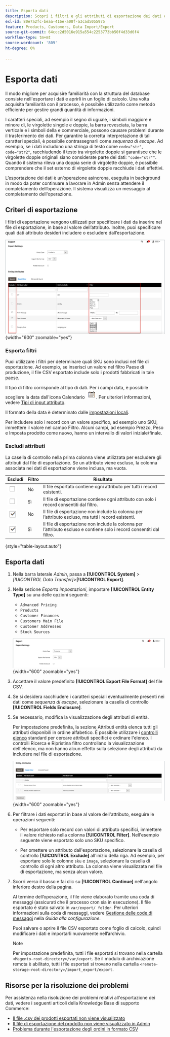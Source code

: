 ```yaml
---
title: Esporta dati
description: Scopri i filtri e gli attributi di esportazione dei dati e come esportare i dati dal tuo archivio.
exl-id: 80e7a2fc-beaa-416e-a00f-a3cad5055975
feature: Products, Customers, Data Import/Export
source-git-commit: 64ccc2d5016e915a554c2253773bb50f4d33d6f4
workflow-type: tm+mt
source-wordcount: '809'
ht-degree: 0%

---
```


# Esporta dati

Il modo migliore per acquisire familiarità con la struttura del database consiste nell&#39;esportare i dati e aprirli in un foglio di calcolo. Una volta acquisita familiarità con il processo, è possibile utilizzarlo come metodo efficiente per gestire grandi quantità di informazioni.

I caratteri speciali, ad esempio il segno di uguale, i simboli maggiore e minore di, le virgolette singole e doppie, la barra rovesciata, la barra verticale e i simboli della e commerciale, possono causare problemi durante il trasferimento dei dati. Per garantire la corretta interpretazione di tali caratteri speciali, è possibile contrassegnarli come _sequenza di escape_. Ad esempio, se i dati includono una stringa di testo come `code="str"`, `code="str2"`, racchiudendo il testo tra virgolette doppie si garantisce che le virgolette doppie originali siano considerate parte dei dati: `"code="str""`. Quando il sistema rileva una doppia serie di virgolette doppie, è possibile comprendere che il set esterno di virgolette doppie racchiude i dati effettivi.

L’esportazione dei dati è un’operazione asincrona, eseguita in background in modo da poter continuare a lavorare in Admin senza attendere il completamento dell’operazione. Il sistema visualizza un messaggio al completamento dell&#39;operazione.

## Criteri di esportazione

I filtri di esportazione vengono utilizzati per specificare i dati da inserire nel file di esportazione, in base al valore dell’attributo. Inoltre, puoi specificare quali dati attributo desideri includere o escludere dall’esportazione.

![Criteri di esportazione dati](./assets/data-export-entity-attributes-exclude.png){width="600" zoomable="yes"}

### Esporta filtri

Puoi utilizzare i filtri per determinare quali SKU sono inclusi nel file di esportazione. Ad esempio, se inserisci un valore nel filtro Paese di produzione, il file CSV esportato include solo i prodotti fabbricati in tale paese.

Il tipo di filtro corrisponde al tipo di dati. Per i campi data, è possibile scegliere la data dall&#39;icona Calendario ![Calendario](../assets/icon-calendar.png). Per ulteriori informazioni, vedere [Tipi di input attributo](../catalog/attributes-input-types.md).

Il formato della data è determinato dalle [impostazioni locali](../getting-started/store-details.md#locale-options).

Per includere solo i record con un valore specifico, ad esempio uno SKU, immettere il valore nel campo Filtro. Alcuni campi, ad esempio Prezzo, Peso e Imposta prodotto come nuovo, hanno un intervallo di valori iniziale/finale.

### Escludi attributi

La casella di controllo nella prima colonna viene utilizzata per escludere gli attributi dal file di esportazione. Se un attributo viene escluso, la colonna associata nei dati di esportazione viene inclusa, ma vuota.

| Escludi | Filtro | Risultato |
|--- |--- |--- |
| ![Casella di controllo deselezionata](../assets/checkbox-clear.png) | No | Il file esportato contiene ogni attributo per tutti i record esistenti. |
| ![Casella di controllo deselezionata](../assets/checkbox-clear.png) | Sì | Il file di esportazione contiene ogni attributo con solo i record consentiti dal filtro. |
| ![Casella di controllo selezionata](../assets/checkbox-selected.png) | No | Il file di esportazione non include la colonna per l’attributo escluso, ma tutti i record esistenti. |
| ![Casella di controllo selezionata](../assets/checkbox-selected.png) | Sì | Il file di esportazione non include la colonna per l’attributo escluso e contiene solo i record consentiti dal filtro. |

{style="table-layout:auto"}

## Esporta dati

1. Nella barra laterale _Admin_, passa a **[!UICONTROL System]** > _[!UICONTROL Data Transfer]_>**[!UICONTROL Export]**.

1. Nella sezione _Esporta impostazioni_, impostare **[!UICONTROL Entity Type]** su una delle opzioni seguenti:

   - `Advanced Pricing`
   - `Products`
   - `Customer Finances`
   - `Customers Main File`
   - `Customer Addresses`
   - `Stock Sources`

   ![Impostazioni di esportazione dati](./assets/data-export-settings.png){width="600" zoomable="yes"}

1. Accettare il valore predefinito **[!UICONTROL Export File Format]** del file CSV.

1. Se si desidera racchiudere i caratteri speciali eventualmente presenti nei dati come _sequenza di escape_, selezionare la casella di controllo **[!UICONTROL Fields Enclosure]**.

1. Se necessario, modifica la visualizzazione degli attributi di entità.

   Per impostazione predefinita, la sezione Attributi entità elenca tutti gli attributi disponibili in ordine alfabetico. È possibile utilizzare i [controlli elenco](../getting-started/admin-grid-controls.md) standard per cercare attributi specifici e ordinare l&#39;elenco. I controlli Ricerca e Ripristina filtro controllano la visualizzazione dell&#39;elenco, ma non hanno alcun effetto sulla selezione degli attributi da includere nel file di esportazione.

   ![Attributi di entità filtrata per l&#39;esportazione dei dati](./assets/data-export-filter-entity-attributes.png){width="600" zoomable="yes"}

1. Per filtrare i dati esportati in base al valore dell&#39;attributo, eseguire le operazioni seguenti:

   - Per esportare solo record con valori di attributo specifici, immettere il valore richiesto nella colonna **[!UICONTROL Filter]**. Nell&#39;esempio seguente viene esportato solo uno SKU specifico.

   - Per omettere un attributo dall&#39;esportazione, selezionare la casella di controllo **[!UICONTROL Exclude]** all&#39;inizio della riga. Ad esempio, per esportare solo le colonne `sku` e `image`, selezionare la casella di controllo di ogni altro attributo. La colonna viene visualizzata nel file di esportazione, ma senza alcun valore.

1. Scorri verso il basso e fai clic su **[!UICONTROL Continue]** nell&#39;angolo inferiore destro della pagina.

   Al termine dell’operazione, il file viene elaborato tramite una coda di messaggi (assicurati che il processo cron sia in esecuzione). Il file esportato è stato salvato in `var/export/ folder`. Per ulteriori informazioni sulla coda di messaggi, vedere [Gestione delle code di messaggi](https://experienceleague.adobe.com/docs/commerce-operations/configuration-guide/message-queues/manage-message-queues.html) nella _Guida alla configurazione_.

   Puoi salvare o aprire il file CSV esportato come foglio di calcolo, quindi modificare i dati e importarli nuovamente nell’archivio.

   >[!NOTE]
   >
   >Per impostazione predefinita, tutti i file esportati si trovano nella cartella `<Magento-root-directory>/var/export`. Se il modulo di archiviazione remota è abilitato, tutti i file esportati si trovano nella cartella `<remote-storage-root-directory>/import_export/export`.

## Risorse per la risoluzione dei problemi

Per assistenza nella risoluzione dei problemi relativi all&#39;esportazione dei dati, vedere i seguenti articoli della Knowledge Base di supporto Commerce:

- [Il file .csv dei prodotti esportati non viene visualizzato](https://experienceleague.adobe.com/docs/commerce-knowledge-base/kb/troubleshooting/miscellaneous/exported-products-.csv-file-does-not-appear.html)
- [Il file di esportazione del prodotto non viene visualizzato in Admin](https://experienceleague.adobe.com/docs/commerce-knowledge-base/kb/support-tools/patches/v1-0-9/mdva-31168-magento-patch-product-export-file-does-not-show-in-admin.html)
- [Problema durante l&#39;esportazione degli ordini in formato CSV](https://experienceleague.adobe.com/docs/commerce-knowledge-base/kb/support-tools/patches/v1-0-8/mdva-31242-magento-patch-issue-in-exporting-orders-in-csv-format.html)
